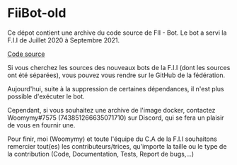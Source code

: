 # FiiBot-old

Ce dépot contient une archive du code source de FII - Bot.
Le bot a servi la F.I.I de Juillet 2020 à Septembre 2021.

[Code source](https://github.com/federation-interservices-d-informatique/fiibot-old/tree/3cae1de63621a5d6a064d40fb309ebd6bdbc0047)

Si vous cherchez les sources des nouveaux bots de la F.I.I (dont les sources ont été séparées), vous pouvez vous rendre sur le GitHub de la fédération.

Aujourd'hui, suite à la suppression de certaines dépendances, il n'est plus possible d'exécuter le bot.

Cependant, si vous souhaitez une archive de l'image docker, contactez Woomymy#7575 (743851266635071710) sur Discord, qui se fera un plaisir de vous en fournir une.

Pour finir, moi (Woomymy) et toute l'équipe du C.A de la F.I.I souhaitons remercier tout(es) les contributeurs/trices, qu'importe la taille ou le type de la contribution (Code, Documentation, Tests, Report de bugs,...)

